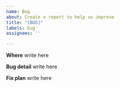 ```yaml
---
name: Bug
about: Create a report to help us improve
title: "[BUG]"
labels: bug
assignees: ''

---
```


**Where**
write here

**Bug detail**
write here

**Fix plan**
write here
